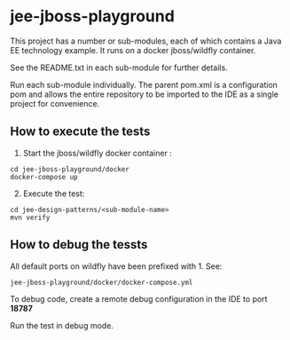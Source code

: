 # jee-jboss-playground
This project has a number or sub-modules, each of which contains a Java EE technology example.
It runs on a docker jboss/wildfly container.

See the README.txt in each sub-module for further details.

Run each sub-module individually. The parent pom.xml is a configuration pom and allows the entire repository to be imported to the IDE as a single project for convenience.

## How to execute the tests
1. Start the jboss/wildfly docker container : <br>

``` 
cd jee-jboss-playground/docker
docker-compose up
```


2. Execute the test: <br>

```
cd jee-design-patterns/<sub-module-name>
mvn verify
```

## How to debug the tessts
All default ports on wildfly have been prefixed with 1. See:
```
jee-jboss-playground/docker/docker-compose.yml
```

To debug code, create a remote debug configuration in the IDE to port **18787**

Run the test in debug mode.
